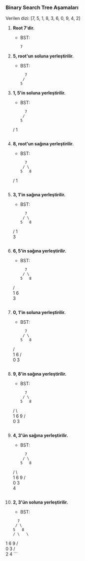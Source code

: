 ### Binary Search Tree Aşamaları
Verilen dizi: [7, 5, 1, 8, 3, 6, 0, 9, 4, 2]

1. **Root 7'dir.**
   - BST: 
     ```
     7
     ```

2. **5, root'un soluna yerleştirilir.**
   - BST: 
     ```
       7
      /
     5
     ```

3. **1, 5'in soluna yerleştirilir.**
   - BST: 
     ```
       7
      /
     5
    /
   1
     ```

4. **8, root'un sağına yerleştirilir.**
   - BST: 
     ```
       7
      / \
     5   8
    /
   1
     ```

5. **3, 1'in sağına yerleştirilir.**
   - BST: 
     ```
       7
      / \
     5   8
    /
   1
    \
     3
     ```

6. **6, 5'in sağına yerleştirilir.**
   - BST: 
     ```
       7
      / \
     5   8
    / \
   1   6
    \
     3
     ```

7. **0, 1'in soluna yerleştirilir.**
   - BST: 
     ```
       7
      / \
     5   8
    / \
   1   6
  / \
 0   3
     ```

8. **9, 8'in sağına yerleştirilir.**
   - BST: 
     ```
       7
      / \
     5   8
    / \   \
   1   6   9
  / \
 0   3
     ```

9. **4, 3'ün sağına yerleştirilir.**
   - BST: 
     ```
       7
      / \
     5   8
    / \   \
   1   6   9
  / \
 0   3
      \
       4
     ```

10. **2, 3'ün soluna yerleştirilir.**
    - BST: 
     ```
       7
      / \
     5   8
    / \   \
   1   6   9
  / \
 0   3
    / \
   2   4
     ```
